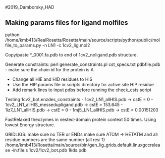 #2019_Damborsky_HAD

## Making params files for ligand molfiles

python /home/kmb413/RealRosetta/Rosetta/main/source/scripts/python/public/molfile_to_params.py -n LN1 -c 1cv2_lig.mol2

Copy/paste *_0001.fa.pdb to end of 1cv2_noligand.pdb structure.

Generate constraints: perl generate_constraints.pl cst_specs.txt pdbfile.pdb
    - make sure the chain id for the protein is A

* Change all HIE and HID residues to HIS
* Use the HIP.params file in scripts directory for active site HIP residue
* Add remark lines to input pdbs before running the check_csts script

Testing 1cv2_bot.enzdes_constraints
    - 1cv2_LN1_allHIS.pdb -> cstE = 0
    - 1cv2_LN1_allHIS_messedupligand.pdb -> cstE = 153.645
    - 1iz7_LN1_allHIS.pdb -> cstE = 0
    - 1mj5_LN1_allHIS.pdb -> cstE = 0.00151203

FastRelaxed theozymes in nested-domain protein context 50 times. Using lowest Energy structure.

GRIDLIGS:
make sure no TER or ENDs
make sure ATOM -> HETATM and all residue numbers are the same number (all resi 1)
/home/kmb413/Rosetta/main/source/bin/gen_lig_grids.default.linuxgccrelease -in:file:s 1cv2/1cv2_bot.pdb 1kds.pdb
